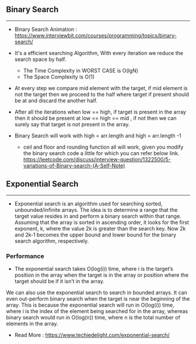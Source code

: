 ##                              Binary Search 
-------------------------------------------------------------------------------------------------------
- Binary Search Animation : https://www.interviewbit.com/courses/programming/topics/binary-search/

- It's a efficient searching Algorithm, With every iteration we reduce the search space by half.
    - The Time Complexity in WORST CASE is O(lgN)
    - The Space Complexity is O(1)

- At every step we compare mid element with the target, if mid element is not the target then we proceed to the half where target if present should be at and discard the another half.

- After all the iterations when low == high, if target is present in the array then it should be present at low == high == mid , if not then we can surely say that target is not present in the array.

- Binary Search will work with high = arr.length and high = arr.length -1
    - ceil and floor and rounding function all will work, given you modify the binary search code a little for which you can refer below link.
    https://leetcode.com/discuss/interview-question/1322500/5-variations-of-Binary-search-(A-Self-Note) 



##                                        Exponential Search 
-------------------------------------------------------------------------------------------------------
-   Exponential search is an algorithm used for searching sorted, unbounded/infinite arrays. The idea is to determine a range that the target value resides in and perform a binary search within that range. Assuming that the array is sorted in ascending order, it looks for the first exponent, k, where the value 2k is greater than the search key. Now 2k and 2k-1 becomes the upper bound and lower bound for the binary search algorithm, respectively.

###    Performance
-   The exponential search takes O(log(i)) time, where i is the target’s position in the array when the target is in the array or position where the target should be if it isn’t in the array.

We can also use the exponential search to search in bounded arrays. It can even out-perform binary search when the target is near the beginning of the array. This is because the exponential search will run in O(log(i)) time, where i is the index of the element being searched for in the array, whereas binary search would run in O(log(n)) time, where n is the total number of elements in the array.

- Read More : https://www.techiedelight.com/exponential-search/ 
